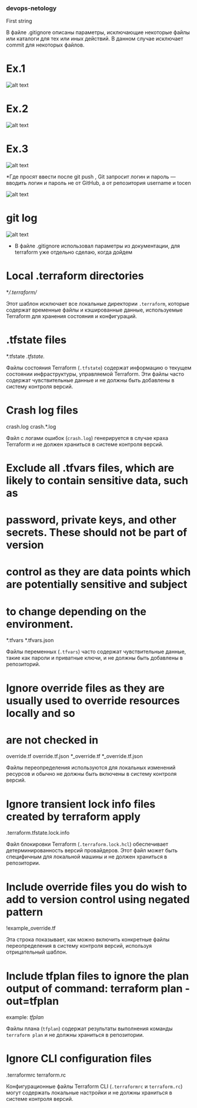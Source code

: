 ### devops-netology

First string

В файле .gitignore описаны параметры, исключающие некоторые файлы или 
каталоги для тех или иных действий. В данном случае исключает commit
для некоторых файлов.

# Ex.1

![alt text](https://github.com/StepanovSA/devops-netology/blob/main/git%201.PNG)

# Ex.2

![alt text](https://github.com/StepanovSA/devops-netology/blob/main/git%202.PNG)

# Ex.3

![alt text](https://github.com/StepanovSA/devops-netology/blob/main/git%203.PNG)

*Где просят ввести после git push , Git запросит логин и пароль — вводить логин и пароль не от GitHub, а от репозитория  username и tocen

![alt text](https://github.com/StepanovSA/devops-netology/blob/main/git%204.PNG)

# git log

![alt text](https://github.com/StepanovSA/devops-netology/blob/main/git%205.PNG)

* В файле .gitignore использовал параметры из документации, для terraform уже отдельно сделаю, когда дойдем


# Local .terraform directories
**/.terraform/*

Этот шаблон исключает все локальные директории `.terraform`, которые содержат временные файлы и кэшированные данные, используемые Terraform для хранения состояния и конфигураций.

# .tfstate files
*.tfstate
*.tfstate.*

Файлы состояния Terraform (`.tfstate`) содержат информацию о текущем состоянии инфраструктуры, управляемой Terraform. Эти файлы часто содержат чувствительные данные и не должны быть добавлены в систему контроля версий.

# Crash log files
crash.log
crash.*.log

Файл с логами ошибок (`crash.log`) генерируется в случае краха Terraform и не должен храниться в системе контроля версий.

# Exclude all .tfvars files, which are likely to contain sensitive data, such as
# password, private keys, and other secrets. These should not be part of version 
# control as they are data points which are potentially sensitive and subject 
# to change depending on the environment.
*.tfvars
*.tfvars.json

Файлы переменных (`.tfvars`) часто содержат чувствительные данные, такие как пароли и приватные ключи, и не должны быть добавлены в репозиторий.

# Ignore override files as they are usually used to override resources locally and so
# are not checked in
override.tf
override.tf.json
*_override.tf
*_override.tf.json

Файлы переопределения используются для локальных изменений ресурсов и обычно не должны быть включены в систему контроля версий.

# Ignore transient lock info files created by terraform apply
.terraform.tfstate.lock.info

Файл блокировки Terraform (`.terraform.lock.hcl`) обеспечивает детерминированность версий провайдеров. Этот файл может быть специфичным для локальной машины и не должен храниться в репозитории.

# Include override files you do wish to add to version control using negated pattern
!example_override.tf

Эта строка показывает, как можно включить конкретные файлы переопределения в систему контроля версий, используя отрицательный шаблон.

# Include tfplan files to ignore the plan output of command: terraform plan -out=tfplan
example: *tfplan*

Файлы плана (`tfplan`) содержат результаты выполнения команды `terraform plan` и не должны храниться в репозитории.

# Ignore CLI configuration files
.terraformrc
terraform.rc

Конфигурационные файлы Terraform CLI (`.terraformrc` и `terraform.rc`) могут содержать локальные настройки и не должны храниться в системе контроля версий.
